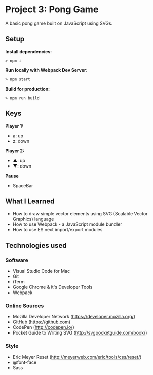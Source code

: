 # Project 3: Pong Game

A basic pong game built on JavaScript using SVGs.

## Setup

**Install dependencies:**

`> npm i`

**Run locally with Webpack Dev Server:**

`> npm start`

**Build for production:**

`> npm run build`

## Keys

**Player 1:**
* a: up
* z: down

**Player 2:**
* ▲: up
* ▼: down

**Pause**
* SpaceBar

## What I Learned

* How to draw simple vector elements using SVG (Scalable Vector Graphics) language
* How to use Webpack - a JavaScript module bundler
* How to use ES.next import/export modules

## Technologies used

### Software

* Visual Studio Code for Mac
* Git
* iTerm
* Google Chrome & it's Developer Tools
* Webpack

### Online Sources

* Mozilla Developer Network (https://developer.mozilla.org/)
* GitHub (https://github.com)
* CodePen (http://codepen.io/)
* Pocket Guide to Writing SVG (http://svgpocketguide.com/book/)

### Style

* Eric Meyer Reset (http://meyerweb.com/eric/tools/css/reset/)
* @font-face
* Sass